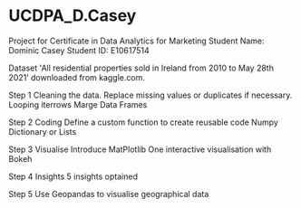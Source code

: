 # UCDPA_D.Casey
Project for Certificate in Data Analytics for Marketing
Student Name: Dominic Casey
Student ID: E10617514

Dataset 'All residential properties sold in Ireland from 2010 to May 28th 2021’ downloaded from kaggle.com.

Step 1 Cleaning the data.
Replace missing values or duplicates if necessary.
Looping iterrows
Marge Data Frames

Step 2 Coding
Define a custom function to create reusable code
Numpy
Dictionary or Lists

Step 3 Visualise
Introduce MatPlotlib 
One interactive visualisation with Bokeh

Step 4 Insights
5 insights optained

Step 5
Use Geopandas to visualise geographical data


